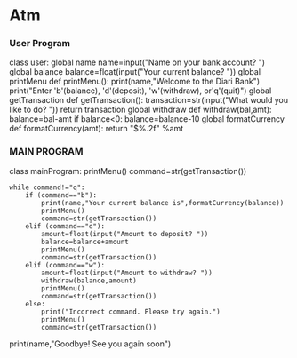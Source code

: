 # Atm

### User Program ###
class user:
    global name
    name=input("Name on your bank account? ")
    global balance
    balance=float(input("Your current balance? "))
    global printMenu
    def printMenu():
        print(name,"Welcome to the Diari Bank")
        print("Enter 'b'(balance), 'd'(deposit), 'w'(withdraw), or'q'(quit)")
    global getTransaction
    def getTransaction():
        transaction=str(input("What would you like to do? "))
        return transaction
    global withdraw
    def withdraw(bal,amt):
        balance=bal-amt
        if balance<0:
            balance=balance-10
    global formatCurrency
    def formatCurrency(amt):
        return "$%.2f" %amt

### MAIN PROGRAM ###
class mainProgram:
    printMenu()
    command=str(getTransaction())

    while command!="q":
        if (command=="b"):
            print(name,"Your current balance is",formatCurrency(balance))
            printMenu()
            command=str(getTransaction())
        elif (command=="d"):
            amount=float(input("Amount to deposit? "))
            balance=balance+amount
            printMenu()
            command=str(getTransaction())
        elif (command=="w"):
            amount=float(input("Amount to withdraw? "))
            withdraw(balance,amount)
            printMenu()
            command=str(getTransaction())
        else:
            print("Incorrect command. Please try again.")
            printMenu()
            command=str(getTransaction())

print(name,"Goodbye! See you again soon")
